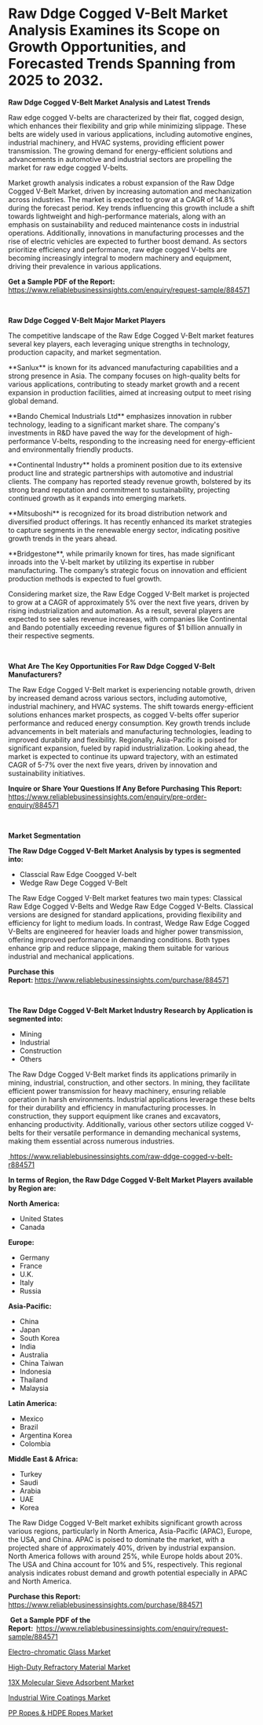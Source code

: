 <p><h1>Raw Ddge Cogged V-Belt Market Analysis Examines its Scope on Growth Opportunities, and Forecasted Trends Spanning from 2025 to 2032.</h1></p><p><strong>Raw Ddge Cogged V-Belt Market Analysis and Latest Trends</strong></p>
<p><p>Raw edge cogged V-belts are characterized by their flat, cogged design, which enhances their flexibility and grip while minimizing slippage. These belts are widely used in various applications, including automotive engines, industrial machinery, and HVAC systems, providing efficient power transmission. The growing demand for energy-efficient solutions and advancements in automotive and industrial sectors are propelling the market for raw edge cogged V-belts.</p><p>Market growth analysis indicates a robust expansion of the Raw Ddge Cogged V-Belt Market, driven by increasing automation and mechanization across industries. The market is expected to grow at a CAGR of 14.8% during the forecast period. Key trends influencing this growth include a shift towards lightweight and high-performance materials, along with an emphasis on sustainability and reduced maintenance costs in industrial operations. Additionally, innovations in manufacturing processes and the rise of electric vehicles are expected to further boost demand. As sectors prioritize efficiency and performance, raw edge cogged V-belts are becoming increasingly integral to modern machinery and equipment, driving their prevalence in various applications.</p></p>
<p><strong>Get a Sample PDF of the Report:&nbsp;</strong> <a href="https://www.reliablebusinessinsights.com/enquiry/request-sample/884571?utm_campaign=115&utm_medium=2&utm_source=Github&utm_content=ia&utm_term=02042025&utm_id=raw-ddge-cogged-v-belt">https://www.reliablebusinessinsights.com/enquiry/request-sample/884571</a></p>
<p>&nbsp;</p>
<p><strong>Raw Ddge Cogged V-Belt Major Market Players</strong></p>
<p><p>The competitive landscape of the Raw Edge Cogged V-Belt market features several key players, each leveraging unique strengths in technology, production capacity, and market segmentation.</p><p>**Sanlux** is known for its advanced manufacturing capabilities and a strong presence in Asia. The company focuses on high-quality belts for various applications, contributing to steady market growth and a recent expansion in production facilities, aimed at increasing output to meet rising global demand.</p><p>**Bando Chemical Industrials Ltd** emphasizes innovation in rubber technology, leading to a significant market share. The company's investments in R&D have paved the way for the development of high-performance V-belts, responding to the increasing need for energy-efficient and environmentally friendly products.</p><p>**Continental Industry** holds a prominent position due to its extensive product line and strategic partnerships with automotive and industrial clients. The company has reported steady revenue growth, bolstered by its strong brand reputation and commitment to sustainability, projecting continued growth as it expands into emerging markets.</p><p>**Mitsuboshi** is recognized for its broad distribution network and diversified product offerings. It has recently enhanced its market strategies to capture segments in the renewable energy sector, indicating positive growth trends in the years ahead.</p><p>**Bridgestone**, while primarily known for tires, has made significant inroads into the V-belt market by utilizing its expertise in rubber manufacturing. The company’s strategic focus on innovation and efficient production methods is expected to fuel growth.</p><p>Considering market size, the Raw Edge Cogged V-Belt market is projected to grow at a CAGR of approximately 5% over the next five years, driven by rising industrialization and automation. As a result, several players are expected to see sales revenue increases, with companies like Continental and Bando potentially exceeding revenue figures of $1 billion annually in their respective segments.</p></p>
<p>&nbsp;</p>
<p><strong>What Are The Key Opportunities For Raw Ddge Cogged V-Belt Manufacturers?</strong></p>
<p><p>The Raw Edge Cogged V-Belt market is experiencing notable growth, driven by increased demand across various sectors, including automotive, industrial machinery, and HVAC systems. The shift towards energy-efficient solutions enhances market prospects, as cogged V-belts offer superior performance and reduced energy consumption. Key growth trends include advancements in belt materials and manufacturing technologies, leading to improved durability and flexibility. Regionally, Asia-Pacific is poised for significant expansion, fueled by rapid industrialization. Looking ahead, the market is expected to continue its upward trajectory, with an estimated CAGR of 5-7% over the next five years, driven by innovation and sustainability initiatives.</p></p>
<p><strong>Inquire or Share Your Questions If Any Before Purchasing This Report:</strong> <a href="https://www.reliablebusinessinsights.com/enquiry/pre-order-enquiry/884571?utm_campaign=115&utm_medium=2&utm_source=Github&utm_content=ia&utm_term=02042025&utm_id=raw-ddge-cogged-v-belt">https://www.reliablebusinessinsights.com/enquiry/pre-order-enquiry/884571</a></p>
<p>&nbsp;</p>
<p><strong>Market Segmentation</strong></p>
<p><strong>The Raw Ddge Cogged V-Belt Market Analysis by types is segmented into:</strong></p>
<p><ul><li>Classcial Raw Edge Coogged V-belt</li><li>Wedge Raw Dege Cogged V-Belt</li></ul></p>
<p><p>The Raw Edge Cogged V-Belt market features two main types: Classical Raw Edge Cogged V-Belts and Wedge Raw Edge Cogged V-Belts. Classical versions are designed for standard applications, providing flexibility and efficiency for light to medium loads. In contrast, Wedge Raw Edge Cogged V-Belts are engineered for heavier loads and higher power transmission, offering improved performance in demanding conditions. Both types enhance grip and reduce slippage, making them suitable for various industrial and mechanical applications.</p></p>
<p><strong>Purchase this Report:&nbsp;</strong><a href="https://www.reliablebusinessinsights.com/purchase/884571?utm_campaign=115&utm_medium=2&utm_source=Github&utm_content=ia&utm_term=02042025&utm_id=raw-ddge-cogged-v-belt">https://www.reliablebusinessinsights.com/purchase/884571</a></p>
<p>&nbsp;</p>
<p><strong>The Raw Ddge Cogged V-Belt Market Industry Research by Application is segmented into:</strong></p>
<p><ul><li>Mining</li><li>Industrial</li><li>Construction</li><li>Others</li></ul></p>
<p><p>The Raw Ddge Cogged V-Belt market finds its applications primarily in mining, industrial, construction, and other sectors. In mining, they facilitate efficient power transmission for heavy machinery, ensuring reliable operation in harsh environments. Industrial applications leverage these belts for their durability and efficiency in manufacturing processes. In construction, they support equipment like cranes and excavators, enhancing productivity. Additionally, various other sectors utilize cogged V-belts for their versatile performance in demanding mechanical systems, making them essential across numerous industries.</p></p>
<p><a href="https://www.reliablebusinessinsights.com/raw-ddge-cogged-v-belt-r884571?utm_campaign=115&utm_medium=2&utm_source=Github&utm_content=ia&utm_term=02042025&utm_id=raw-ddge-cogged-v-belt">&nbsp;https://www.reliablebusinessinsights.com/raw-ddge-cogged-v-belt-r884571</a></p>
<p><strong>In terms of Region, the Raw Ddge Cogged V-Belt Market Players available by Region are:</strong></p>
<p>
    <p> <strong> North America: </strong>
        <ul>
            <li>United States</li>
            <li>Canada</li>
        </ul>
        </p> 
    <p> <strong> Europe: </strong>
        <ul>
            <li>Germany</li>
            <li>France</li>
            <li>U.K.</li>
            <li>Italy</li>
            <li>Russia</li>
        </ul>
        </p> 
    <p> <strong> Asia-Pacific: </strong>
        <ul>
            <li>China</li>
            <li>Japan</li>
            <li>South Korea</li>
            <li>India</li>
            <li>Australia</li>
            <li>China Taiwan</li>
            <li>Indonesia</li>
            <li>Thailand</li>
            <li>Malaysia</li>
        </ul>
        </p> 
    <p> <strong> Latin America: </strong>
        <ul>
            <li>Mexico</li>
            <li>Brazil</li>
            <li>Argentina Korea</li>
            <li>Colombia</li>
        </ul>
        </p> 
    <p> <strong> Middle East & Africa: </strong>
        <ul>
            <li>Turkey</li>
            <li>Saudi</li>
            <li>Arabia</li>
            <li>UAE</li>
            <li>Korea</li>
        </ul>
    </p>
    </p>
<p><p>The Raw Didge Cogged V-Belt market exhibits significant growth across various regions, particularly in North America, Asia-Pacific (APAC), Europe, the USA, and China. APAC is poised to dominate the market, with a projected share of approximately 40%, driven by industrial expansion. North America follows with around 25%, while Europe holds about 20%. The USA and China account for 10% and 5%, respectively. This regional analysis indicates robust demand and growth potential especially in APAC and North America.</p></p>
<p><strong>Purchase this Report: </strong><a href="https://www.reliablebusinessinsights.com/purchase/884571?utm_campaign=115&utm_medium=2&utm_source=Github&utm_content=ia&utm_term=02042025&utm_id=raw-ddge-cogged-v-belt">https://www.reliablebusinessinsights.com/purchase/884571</a></p>
<p>&nbsp;<strong>Get a Sample PDF of the Report:&nbsp;&nbsp;</strong><a href="https://www.reliablebusinessinsights.com/enquiry/request-sample/884571?utm_campaign=115&utm_medium=2&utm_source=Github&utm_content=ia&utm_term=02042025&utm_id=raw-ddge-cogged-v-belt">https://www.reliablebusinessinsights.com/enquiry/request-sample/884571</a></p>
<p><strong></strong></p>
<p><p><a href="https://github.com/rocicbenton/Market-Research-Report-List-1/blob/main/electro-chromatic-glass-market.md?utm_campaign=115&utm_medium=2&utm_source=Github&utm_content=ia&utm_term=02042025&utm_id=raw-ddge-cogged-v-belt">Electro-chromatic Glass Market</a></p><p><a href="https://github.com/klenaestien23/Market-Research-Report-List-1/blob/main/high-duty-refractory-material-market.md?utm_campaign=115&utm_medium=2&utm_source=Github&utm_content=ia&utm_term=02042025&utm_id=raw-ddge-cogged-v-belt">High-Duty Refractory Material Market</a></p><p><a href="https://github.com/ishikodehira/Market-Research-Report-List-1/blob/main/13x-molecular-sieve-adsorbent-market.md?utm_campaign=115&utm_medium=2&utm_source=Github&utm_content=ia&utm_term=02042025&utm_id=raw-ddge-cogged-v-belt">13X Molecular Sieve Adsorbent Market</a></p><p><a href="https://github.com/filinjaic7/Market-Research-Report-List-1/blob/main/industrial-wire-coatings-market.md?utm_campaign=115&utm_medium=2&utm_source=Github&utm_content=ia&utm_term=02042025&utm_id=raw-ddge-cogged-v-belt">Industrial Wire Coatings Market</a></p><p><a href="https://github.com/tahjaylestro/Market-Research-Report-List-1/blob/main/pp-ropes-hdpe-ropes-market.md?utm_campaign=115&utm_medium=2&utm_source=Github&utm_content=ia&utm_term=02042025&utm_id=raw-ddge-cogged-v-belt">PP Ropes & HDPE Ropes Market</a></p></p>